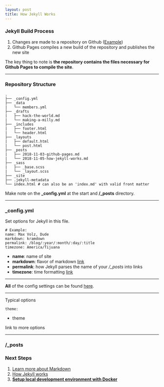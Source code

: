 ```yaml
---
layout: post
title: How Jekyll Works
---
```



### Jekyll Build Process

1. Changes are made to a repository on Github ([Example](https://github.com/MaxwellVolz/maxwellvolz.github.io))
2. Github Pages compiles a new build of the repository and publishes the new site

The key thing to note is **the repository contains the files necessary for Github Pages to compile the site**.

---

### Repository Structure

~~~~~~
.
├── _config.yml
├── _data
|   └── members.yml
├── _drafts
|   ├── hack-the-world.md
|   └── making-a-milly.md
├── _includes
|   ├── footer.html
|   └── header.html
├── _layouts
|   ├── default.html
|   └── post.html
├── _posts
|   ├── 2018-11-03-github-pages.md
|   └── 2018-11-05-how-jekyll-works.md
├── _sass
|   ├── _base.scss
|   └── _layout.scss
├── _site
├── .jekyll-metadata
└── index.html # can also be an 'index.md' with valid front matter
~~~~~~

Make note on the **_config.yml** at the start and  **/_posts** directory.

---

### _config.yml

Set options for Jekyll in this file. 
~~~~~~
# Example:
name: Max Volz, Dude
markdown: kramdown
permalink: /blog/:year/:month/:day/:title
timezone: America/Tijuana
~~~~~~

* **name**: name of site
* **markdown**: flavor of markdown [link](https://github.com/commonmark/commonmark/wiki/markdown-flavors)
* **permalink**: how Jekyll parses the name of your */_posts* into links
* **timezone**: time formatting [link](https://en.wikipedia.org/wiki/List_of_tz_database_time_zones)

---

**All** of the config settings can be found [here](https://jekyllrb.com/docs/configuration/options/).

---

Typical options
~~~~~~
theme: 
~~~~~~
* theme


link to more options

---

### /_posts



### Next Steps
1. [Learn more about Markdown](/2018/11/04/markdown)
2. [How Jekyll works](/2018/11/05/how-jekyll-works)
3. **[Setup local development environment with Docker](/2018/11/06/local-jekyll-with-docker)**
